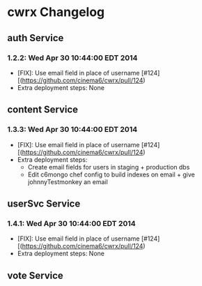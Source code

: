 # cwrx Changelog

## auth Service
### 1.2.2: Wed Apr 30 10:44:00 EDT 2014
* [FIX]: Use email field in place of username [#124][(https://github.com/cinema6/cwrx/pull/124)
* Extra deployment steps: None

## content Service
### 1.3.3: Wed Apr 30 10:44:00 EDT 2014
* [FIX]: Use email field in place of username [#124][(https://github.com/cinema6/cwrx/pull/124)
* Extra deployment steps:
    * Create email fields for users in staging + production dbs
    * Edit c6mongo chef config to build indexes on email + give johnnyTestmonkey an email

## userSvc Service
### 1.4.1: Wed Apr 30 10:44:00 EDT 2014
* [FIX]: Use email field in place of username [#124][(https://github.com/cinema6/cwrx/pull/124)
* Extra deployment steps: None

## vote Service
